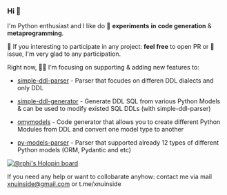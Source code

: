 ### Hi 👋

I'm Python enthusiast and I like do 🔭 **experiments** **in** **code generation** & **metaprogramming**. 

🌱 If you interesting to participate in any project: **feel free** to open PR or 💬 issue, I'm very glad to any participation.

Right now, :farmer: I'm focusing on supporting & adding new features to:

* [simple-ddl-parser](https://github.com/xnuinside/simple-ddl-parser) - Parser that focudes on differen DDL dialects and only DDL

* [simple-ddl-generator](https://github.com/xnuinside/simple-ddl-generator) - Generate DDL SQL from various Python Models & can be used to modify existed SQL DDLs (with simple-ddl-parser)

* [omymodels](https://github.com/xnuinside/omymodels) - Code generator that allows you to create different Python Modules from DDL and convert one model type to another

* [py-models-parser](https://github.com/xnuinside/py-models-parser) - Parser that supported already 12 types of different Python models (ORM, Pydantic and etc)

[![@rphi's Holopin board](https://holopin.io/api/user/board?user=xnuinside)](https://holopin.io/@xnuinside)

If you need any help or want to collobarate anyhow: contact me via mail xnuinside@gmail.com or t.me/xnuinside

